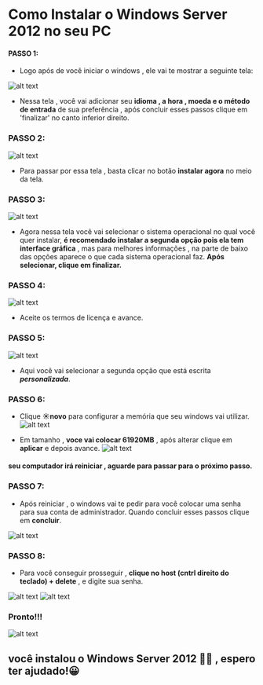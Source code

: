 # Como Instalar o Windows Server 2012 no seu PC
#### PASSO 1:
* Logo após de você iniciar o windows , ele vai te mostrar a seguinte tela:

![alt text](./images/image-3.png)

    
* Nessa tela , você vai adicionar seu **idioma , a hora , moeda e o método de entrada** de sua preferência , após concluir esses passos clique em 'finalizar' no canto inferior direito.

### PASSO 2:
![alt text](./images/image-5.png)


* Para passar por essa tela , basta clicar no botão **instalar agora** no meio da tela.

### PASSO 3:
![alt text](./images/image-6.png)

* Agora nessa tela você vai selecionar o sistema operacional no qual você quer instalar, **é recomendado instalar a segunda opção pois ela tem interface gráfica** , mas para melhores informações , na parte de baixo das opções aparece o que cada sistema operacional faz. **Após selecionar, clique em finalizar.**

### PASSO 4:
![alt text](./images/image-7.png)


 * Aceite os termos de licença e avance.

 ### PASSO 5:
 ![alt text](./images/image-8.png)

 * Aqui você vai selecionar a segunda opção que está escrita ***personalizada***.

 ### PASSO 6:
 * Clique **☀️novo** para configurar a memória que seu windows vai utilizar.
![alt text](/images/image-10.png)

 * Em tamanho , **voce vai colocar 61920MB** , após alterar clique em **aplicar** e depois avance.
 ![alt text](/images/image-11.png)

 #### seu computador irá reiniciar , aguarde para passar para o próximo passo.

 ### PASSO 7:
 * Após reiniciar , o windows vai te pedir para você colocar uma senha para sua conta de administrador. Quando concluir esses passos clique em **concluir**.
 
 ![alt text](/images/image-12.png)

 ### PASSO 8:
*  Para você conseguir prosseguir , **clique no host (cntrl direito do teclado) + delete** , e digite sua senha.
 
 
 ![alt text](/images/image-13.png)
 ![alt text](/images/image-15.png)

 ### Pronto!!!

 ![alt text](/images/image-14.png)


 ## você instalou o Windows Server 2012 👍🏻 , espero ter ajudado!😀
